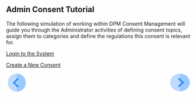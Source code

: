 ## Admin Consent Tutorial

The following simulation of working within DPM Consent Management will guide you through the Administrator activities of defining consent topics, assign them to categories and define the regulations this consent is relevant for.

[Login to the System](03_02_Admin_Consent_Login.md)

[Create a New Consent](03_03_Admin_Create_New_Consent.md)


[![Previous](../images/Previous.png)]( 02_Admin_Consent_Introduction.md)[<img align="right" width="60" height="54" src="../images/Next.png">](03_02_Admin_Consent_Login.md)
